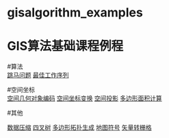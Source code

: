 # gisalgorithm_examples
GIS算法基础课程例程
====
#算法<br>
[跳马问题](https://NJNU-2019G-10170430-GuSiyuan.github.io/gisalgorithm_examples/Public/Jump.html)
[最佳工作序列](https://17373057170.github.io/myApp/public/%E6%9C%80%E4%BD%B3%E5%B7%A5%E4%BD%9C%E5%BA%8F%E5%88%97.html)
<br>

#空间坐标<br>
[空间几何对象编码](https://17373057170.github.io/myApp/public/%E7%A9%BA%E9%97%B4%E5%AF%B9%E8%B1%A1%E5%87%A0%E4%BD%95%E7%89%B9%E5%BE%81%E7%BC%96%E7%A0%81.html)
[空间坐标变换](https://17373057170.github.io/myApp/public/%E7%A9%BA%E9%97%B4%E5%9D%90%E6%A0%87%E5%8F%98%E6%8D%A2.html)
[空间投影](https://17373057170.github.io/myApp/public/%E7%A9%BA%E9%97%B4%E6%8A%95%E5%BD%B1.html)
[多边形面积计算](https://17373057170.github.io/myApp/public/%E5%A4%9A%E8%BE%B9%E5%BD%A2%E9%9D%A2%E7%A7%AF%E8%AE%A1%E7%AE%97.html)


#其他<br>


[数据压缩](https://17373057170.github.io/myApp/public/数据压缩.html)
[四叉树](https://17373057170.github.io/myApp/public/%E5%9B%9B%E5%8F%89%E6%A0%91.html)
[多边形拓扑生成](https://17373057170.github.io/myApp/public/%E5%A4%9A%E8%BE%B9%E5%BD%A2%E6%8B%93%E6%89%91%E7%94%9F%E6%88%90.html)
[地图符号](https://17373057170.github.io/myApp/public/%E5%9C%B0%E5%9B%BE%E7%AC%A6%E5%8F%B7.html)
[矢量转栅格](https://17373057170.github.io/myApp/public/%E7%9F%A2%E9%87%8F%E6%A0%85%E6%A0%BC%E8%BD%AC%E6%8D%A2.html)
